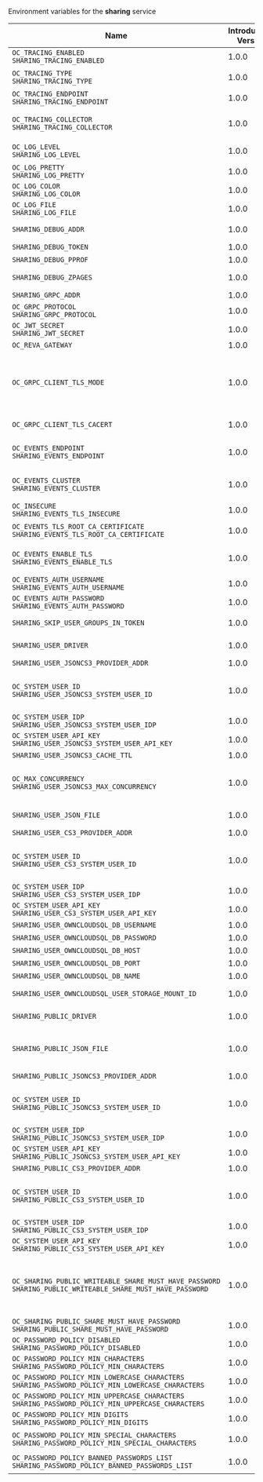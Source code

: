 Environment variables for the **sharing** service

| Name | Introduction Version | Type | Description | Default Value |
|---|---|---|---|---|
|`OC_TRACING_ENABLED`<br/>`SHARING_TRACING_ENABLED`| 1.0.0 |bool|Activates tracing.|false|
|`OC_TRACING_TYPE`<br/>`SHARING_TRACING_TYPE`| 1.0.0 |string|The type of tracing. Defaults to '', which is the same as 'jaeger'. Allowed tracing types are 'jaeger' and '' as of now.||
|`OC_TRACING_ENDPOINT`<br/>`SHARING_TRACING_ENDPOINT`| 1.0.0 |string|The endpoint of the tracing agent.||
|`OC_TRACING_COLLECTOR`<br/>`SHARING_TRACING_COLLECTOR`| 1.0.0 |string|The HTTP endpoint for sending spans directly to a collector, i.e. \http://jaeger-collector:14268/api/traces. Only used if the tracing endpoint is unset.||
|`OC_LOG_LEVEL`<br/>`SHARING_LOG_LEVEL`| 1.0.0 |string|The log level. Valid values are: 'panic', 'fatal', 'error', 'warn', 'info', 'debug', 'trace'.||
|`OC_LOG_PRETTY`<br/>`SHARING_LOG_PRETTY`| 1.0.0 |bool|Activates pretty log output.|false|
|`OC_LOG_COLOR`<br/>`SHARING_LOG_COLOR`| 1.0.0 |bool|Activates colorized log output.|false|
|`OC_LOG_FILE`<br/>`SHARING_LOG_FILE`| 1.0.0 |string|The path to the log file. Activates logging to this file if set.||
|`SHARING_DEBUG_ADDR`| 1.0.0 |string|Bind address of the debug server, where metrics, health, config and debug endpoints will be exposed.|127.0.0.1:9151|
|`SHARING_DEBUG_TOKEN`| 1.0.0 |string|Token to secure the metrics endpoint.||
|`SHARING_DEBUG_PPROF`| 1.0.0 |bool|Enables pprof, which can be used for profiling.|false|
|`SHARING_DEBUG_ZPAGES`| 1.0.0 |bool|Enables zpages, which can be used for collecting and viewing in-memory traces.|false|
|`SHARING_GRPC_ADDR`| 1.0.0 |string|The bind address of the GRPC service.|127.0.0.1:9150|
|`OC_GRPC_PROTOCOL`<br/>`SHARING_GRPC_PROTOCOL`| 1.0.0 |string|The transport protocol of the GRPC service.|tcp|
|`OC_JWT_SECRET`<br/>`SHARING_JWT_SECRET`| 1.0.0 |string|The secret to mint and validate jwt tokens.||
|`OC_REVA_GATEWAY`| 1.0.0 |string|The CS3 gateway endpoint.|eu.opencloud.api.gateway|
|`OC_GRPC_CLIENT_TLS_MODE`| 1.0.0 |string|TLS mode for grpc connection to the go-micro based grpc services. Possible values are 'off', 'insecure' and 'on'. 'off': disables transport security for the clients. 'insecure' allows using transport security, but disables certificate verification (to be used with the autogenerated self-signed certificates). 'on' enables transport security, including server certificate verification.||
|`OC_GRPC_CLIENT_TLS_CACERT`| 1.0.0 |string|Path/File name for the root CA certificate (in PEM format) used to validate TLS server certificates of the go-micro based grpc services.||
|`OC_EVENTS_ENDPOINT`<br/>`SHARING_EVENTS_ENDPOINT`| 1.0.0 |string|The address of the event system. The event system is the message queuing service. It is used as message broker for the microservice architecture.|127.0.0.1:9233|
|`OC_EVENTS_CLUSTER`<br/>`SHARING_EVENTS_CLUSTER`| 1.0.0 |string|The clusterID of the event system. The event system is the message queuing service. It is used as message broker for the microservice architecture. Mandatory when using NATS as event system.|opencloud-cluster|
|`OC_INSECURE`<br/>`SHARING_EVENTS_TLS_INSECURE`| 1.0.0 |bool|Whether to verify the server TLS certificates.|false|
|`OC_EVENTS_TLS_ROOT_CA_CERTIFICATE`<br/>`SHARING_EVENTS_TLS_ROOT_CA_CERTIFICATE`| 1.0.0 |string|The root CA certificate used to validate the server's TLS certificate. If provided SHARING_EVENTS_TLS_INSECURE will be seen as false.||
|`OC_EVENTS_ENABLE_TLS`<br/>`SHARING_EVENTS_ENABLE_TLS`| 1.0.0 |bool|Enable TLS for the connection to the events broker. The events broker is the OpenCloud service which receives and delivers events between the services.|false|
|`OC_EVENTS_AUTH_USERNAME`<br/>`SHARING_EVENTS_AUTH_USERNAME`| 1.0.0 |string|Username for the events broker.||
|`OC_EVENTS_AUTH_PASSWORD`<br/>`SHARING_EVENTS_AUTH_PASSWORD`| 1.0.0 |string|Password for the events broker.||
|`SHARING_SKIP_USER_GROUPS_IN_TOKEN`| 1.0.0 |bool|Disables the loading of user's group memberships from the reva access token.|false|
|`SHARING_USER_DRIVER`| 1.0.0 |string|Driver to be used to persist shares. Supported values are 'jsoncs3', 'json', 'cs3' (deprecated) and 'owncloudsql'.|jsoncs3|
|`SHARING_USER_JSONCS3_PROVIDER_ADDR`| 1.0.0 |string|GRPC address of the STORAGE-SYSTEM service.|eu.opencloud.api.storage-system|
|`OC_SYSTEM_USER_ID`<br/>`SHARING_USER_JSONCS3_SYSTEM_USER_ID`| 1.0.0 |string|ID of the OpenCloud STORAGE-SYSTEM system user. Admins need to set the ID for the STORAGE-SYSTEM system user in this config option which is then used to reference the user. Any reasonable long string is possible, preferably this would be an UUIDv4 format.||
|`OC_SYSTEM_USER_IDP`<br/>`SHARING_USER_JSONCS3_SYSTEM_USER_IDP`| 1.0.0 |string|IDP of the OpenCloud STORAGE-SYSTEM system user.|internal|
|`OC_SYSTEM_USER_API_KEY`<br/>`SHARING_USER_JSONCS3_SYSTEM_USER_API_KEY`| 1.0.0 |string|API key for the STORAGE-SYSTEM system user.||
|`SHARING_USER_JSONCS3_CACHE_TTL`| 1.0.0 |int|TTL for the internal caches in seconds.|0|
|`OC_MAX_CONCURRENCY`<br/>`SHARING_USER_JSONCS3_MAX_CONCURRENCY`| 1.0.0 |int|Maximum number of concurrent go-routines. Higher values can potentially get work done faster but will also cause more load on the system. Values of 0 or below will be ignored and the default value will be used.|1|
|`SHARING_USER_JSON_FILE`| 1.0.0 |string|Path to the JSON file where shares will be persisted. If not defined, the root directory derives from $OC_BASE_DATA_PATH/storage.|/home/opencloud/.opencloud/storage/shares.json|
|`SHARING_USER_CS3_PROVIDER_ADDR`| 1.0.0 |string|GRPC address of the STORAGE-SYSTEM service.|eu.opencloud.api.storage-system|
|`OC_SYSTEM_USER_ID`<br/>`SHARING_USER_CS3_SYSTEM_USER_ID`| 1.0.0 |string|ID of the OpenCloud STORAGE-SYSTEM system user. Admins need to set the ID for the STORAGE-SYSTEM system user in this config option which is then used to reference the user. Any reasonable long string is possible, preferably this would be an UUIDv4 format.||
|`OC_SYSTEM_USER_IDP`<br/>`SHARING_USER_CS3_SYSTEM_USER_IDP`| 1.0.0 |string|IDP of the OpenCloud STORAGE-SYSTEM system user.|internal|
|`OC_SYSTEM_USER_API_KEY`<br/>`SHARING_USER_CS3_SYSTEM_USER_API_KEY`| 1.0.0 |string|API key for the STORAGE-SYSTEM system user.||
|`SHARING_USER_OWNCLOUDSQL_DB_USERNAME`| 1.0.0 |string|Username for the database.|owncloud|
|`SHARING_USER_OWNCLOUDSQL_DB_PASSWORD`| 1.0.0 |string|Password for the database.||
|`SHARING_USER_OWNCLOUDSQL_DB_HOST`| 1.0.0 |string|Hostname or IP of the database server.|mysql|
|`SHARING_USER_OWNCLOUDSQL_DB_PORT`| 1.0.0 |int|Port that the database server is listening on.|3306|
|`SHARING_USER_OWNCLOUDSQL_DB_NAME`| 1.0.0 |string|Name of the database to be used.|owncloud|
|`SHARING_USER_OWNCLOUDSQL_USER_STORAGE_MOUNT_ID`| 1.0.0 |string|Mount ID of the ownCloudSQL users storage for mapping ownCloud 10 shares.||
|`SHARING_PUBLIC_DRIVER`| 1.0.0 |string|Driver to be used to persist public shares. Supported values are 'jsoncs3', 'json' and 'cs3' (deprecated).|jsoncs3|
|`SHARING_PUBLIC_JSON_FILE`| 1.0.0 |string|Path to the JSON file where public share meta-data will be stored. This JSON file contains the information about public shares that have been created. If not defined, the root directory derives from $OC_BASE_DATA_PATH/storage.|/home/opencloud/.opencloud/storage/publicshares.json|
|`SHARING_PUBLIC_JSONCS3_PROVIDER_ADDR`| 1.0.0 |string|GRPC address of the STORAGE-SYSTEM service.|eu.opencloud.api.storage-system|
|`OC_SYSTEM_USER_ID`<br/>`SHARING_PUBLIC_JSONCS3_SYSTEM_USER_ID`| 1.0.0 |string|ID of the OpenCloud STORAGE-SYSTEM system user. Admins need to set the ID for the STORAGE-SYSTEM system user in this config option which is then used to reference the user. Any reasonable long string is possible, preferably this would be an UUIDv4 format.||
|`OC_SYSTEM_USER_IDP`<br/>`SHARING_PUBLIC_JSONCS3_SYSTEM_USER_IDP`| 1.0.0 |string|IDP of the OpenCloud STORAGE-SYSTEM system user.|internal|
|`OC_SYSTEM_USER_API_KEY`<br/>`SHARING_PUBLIC_JSONCS3_SYSTEM_USER_API_KEY`| 1.0.0 |string|API key for the STORAGE-SYSTEM system user.||
|`SHARING_PUBLIC_CS3_PROVIDER_ADDR`| 1.0.0 |string|GRPC address of the STORAGE-SYSTEM service.|eu.opencloud.api.storage-system|
|`OC_SYSTEM_USER_ID`<br/>`SHARING_PUBLIC_CS3_SYSTEM_USER_ID`| 1.0.0 |string|ID of the OpenCloud STORAGE-SYSTEM system user. Admins need to set the ID for the STORAGE-SYSTEM system user in this config option which is then used to reference the user. Any reasonable long string is possible, preferably this would be an UUIDv4 format.||
|`OC_SYSTEM_USER_IDP`<br/>`SHARING_PUBLIC_CS3_SYSTEM_USER_IDP`| 1.0.0 |string|IDP of the OpenCloud STORAGE-SYSTEM system user.|internal|
|`OC_SYSTEM_USER_API_KEY`<br/>`SHARING_PUBLIC_CS3_SYSTEM_USER_API_KEY`| 1.0.0 |string|API key for the STORAGE-SYSTEM system user.||
|`OC_SHARING_PUBLIC_WRITEABLE_SHARE_MUST_HAVE_PASSWORD`<br/>`SHARING_PUBLIC_WRITEABLE_SHARE_MUST_HAVE_PASSWORD`| 1.0.0 |bool|Set this to true if you want to enforce passwords on Uploader, Editor or Contributor shares. If not using the global OC_SHARING_PUBLIC_WRITEABLE_SHARE_MUST_HAVE_PASSWORD, you must define the FRONTEND_OCS_PUBLIC_WRITEABLE_SHARE_MUST_HAVE_PASSWORD (deprecated) in the frontend service.|false|
|`OC_SHARING_PUBLIC_SHARE_MUST_HAVE_PASSWORD`<br/>`SHARING_PUBLIC_SHARE_MUST_HAVE_PASSWORD`| 1.0.0 |bool|Set this to true if you want to enforce passwords on all public shares.|true|
|`OC_PASSWORD_POLICY_DISABLED`<br/>`SHARING_PASSWORD_POLICY_DISABLED`| 1.0.0 |bool|Disable the password policy. Defaults to false if not set.|false|
|`OC_PASSWORD_POLICY_MIN_CHARACTERS`<br/>`SHARING_PASSWORD_POLICY_MIN_CHARACTERS`| 1.0.0 |int|Define the minimum password length. Defaults to 8 if not set.|8|
|`OC_PASSWORD_POLICY_MIN_LOWERCASE_CHARACTERS`<br/>`SHARING_PASSWORD_POLICY_MIN_LOWERCASE_CHARACTERS`| 1.0.0 |int|Define the minimum number of uppercase letters. Defaults to 1 if not set.|1|
|`OC_PASSWORD_POLICY_MIN_UPPERCASE_CHARACTERS`<br/>`SHARING_PASSWORD_POLICY_MIN_UPPERCASE_CHARACTERS`| 1.0.0 |int|Define the minimum number of lowercase letters. Defaults to 1 if not set.|1|
|`OC_PASSWORD_POLICY_MIN_DIGITS`<br/>`SHARING_PASSWORD_POLICY_MIN_DIGITS`| 1.0.0 |int|Define the minimum number of digits. Defaults to 1 if not set.|1|
|`OC_PASSWORD_POLICY_MIN_SPECIAL_CHARACTERS`<br/>`SHARING_PASSWORD_POLICY_MIN_SPECIAL_CHARACTERS`| 1.0.0 |int|Define the minimum number of characters from the special characters list to be present. Defaults to 1 if not set.|1|
|`OC_PASSWORD_POLICY_BANNED_PASSWORDS_LIST`<br/>`SHARING_PASSWORD_POLICY_BANNED_PASSWORDS_LIST`| 1.0.0 |string|Path to the 'banned passwords list' file. This only impacts public link password validation. See the documentation for more details.||